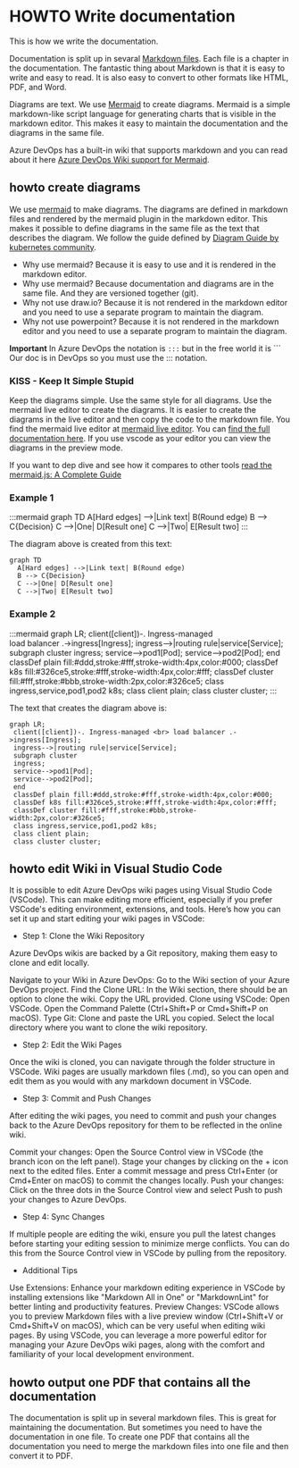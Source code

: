 # HOWTO Write documentation

This is how we write the documentation.

Documentation is split up in sevaral [Markdown files](https://guides.github.com/features/mastering-markdown/). Each file is a chapter in the documentation.
The fantastic thing about Markdown is that it is easy to write and easy to read. It is also easy to convert to other formats like HTML, PDF, and Word.

Diagrams are text. We use [Mermaid](https://mermaid-js.github.io/mermaid/#/) to create diagrams. Mermaid is a simple markdown-like script language for generating charts that is visible in the markdown editor. This makes it easy to maintain the documentation and the diagrams in the same file.

Azure DevOps has a built-in wiki that supports markdown and you can read about it here [Azure DevOps Wiki support for Mermaid](https://learn.microsoft.com/en-us/azure/devops/project/wiki/markdown-guidance?view=azure-devops#add-mermaid-diagrams-to-a-wiki-page).

## howto create diagrams

We use [mermaid](https://mermaid-js.github.io/mermaid/#/) to make diagrams.
The diagrams are defined in markdown files and rendered by the mermaid plugin in the markdown editor. This makes it possible to define diagrams in the same file as the text that describes the diagram. We follow the guide defined by [Diagram Guide by kubernetes community](https://kubernetes.io/docs/contribute/style/diagram-guide/).

* Why use mermaid? Because it is easy to use and it is rendered in the markdown editor.
* Why use mermaid? Because documentation and diagrams are in the same file. And they are versioned together (git).
* Why not use draw.io? Because it is not rendered in the markdown editor and you need to use a separate program to maintain the diagram.
* Why not use powerpoint? Because it is not rendered in the markdown editor and you need to use a separate program to maintain the diagram.

**Important** In Azure DevOps the notation is `:::` but in the free world it is ``` Our doc is in DevOps so you must use the ::: notation.

### KISS - Keep It Simple Stupid

Keep the diagrams simple. Use the same style for all diagrams.
Use the mermaid live editor to create the diagrams. It is easier to create the diagrams in the live editor and then copy the code to the markdown file.
You find the mermaid live editor at [mermaid live editor](https://mermaid.live). You can [find the full documentation here](https://mermaid.js.org/intro/). If you use vscode as your editor you can view the diagrams in the preview mode.

If you want to dep dive and see how it compares to other tools [read the mermaid.js: A Complete Guide](https://swimm.io/learn/mermaid-js/mermaid-js-a-complete-guide)

### Example 1

:::mermaid
graph TD
  A[Hard edges] -->|Link text| B(Round edge)
  B --> C{Decision}
  C -->|One| D[Result one]
  C -->|Two| E[Result two]
:::

The diagram above is created from this text:

```text
graph TD
  A[Hard edges] -->|Link text| B(Round edge)
  B --> C{Decision}
  C -->|One| D[Result one]
  C -->|Two| E[Result two]
```

### Example 2

:::mermaid
graph LR;
 client([client])-. Ingress-managed <br> load balancer .->ingress[Ingress];
 ingress-->|routing rule|service[Service];
 subgraph cluster
 ingress;
 service-->pod1[Pod];
 service-->pod2[Pod];
 end
 classDef plain fill:#ddd,stroke:#fff,stroke-width:4px,color:#000;
 classDef k8s fill:#326ce5,stroke:#fff,stroke-width:4px,color:#fff;
 classDef cluster fill:#fff,stroke:#bbb,stroke-width:2px,color:#326ce5;
 class ingress,service,pod1,pod2 k8s;
 class client plain;
 class cluster cluster;
:::

The text that creates the diagram above is:

```text
graph LR;
 client([client])-. Ingress-managed <br> load balancer .->ingress[Ingress];
 ingress-->|routing rule|service[Service];
 subgraph cluster
 ingress;
 service-->pod1[Pod];
 service-->pod2[Pod];
 end
 classDef plain fill:#ddd,stroke:#fff,stroke-width:4px,color:#000;
 classDef k8s fill:#326ce5,stroke:#fff,stroke-width:4px,color:#fff;
 classDef cluster fill:#fff,stroke:#bbb,stroke-width:2px,color:#326ce5;
 class ingress,service,pod1,pod2 k8s;
 class client plain;
 class cluster cluster;
```

## howto edit Wiki in Visual Studio Code

It is possible to edit Azure DevOps wiki pages using Visual Studio Code (VSCode). This can make editing more efficient, especially if you prefer VSCode's editing environment, extensions, and tools. Here’s how you can set it up and start editing your wiki pages in VSCode:

* Step 1: Clone the Wiki Repository

Azure DevOps wikis are backed by a Git repository, making them easy to clone and edit locally.

Navigate to your Wiki in Azure DevOps: Go to the Wiki section of your Azure DevOps project.
Find the Clone URL: In the Wiki section, there should be an option to clone the wiki. Copy the URL provided.
Clone using VSCode:
Open VSCode.
Open the Command Palette (Ctrl+Shift+P or Cmd+Shift+P on macOS).
Type Git: Clone and paste the URL you copied.
Select the local directory where you want to clone the wiki repository.

* Step 2: Edit the Wiki Pages

Once the wiki is cloned, you can navigate through the folder structure in VSCode. Wiki pages are usually markdown files (.md), so you can open and edit them as you would with any markdown document in VSCode.

* Step 3: Commit and Push Changes

After editing the wiki pages, you need to commit and push your changes back to the Azure DevOps repository for them to be reflected in the online wiki.

Commit your changes:
Open the Source Control view in VSCode (the branch icon on the left panel).
Stage your changes by clicking on the + icon next to the edited files.
Enter a commit message and press Ctrl+Enter (or Cmd+Enter on macOS) to commit the changes locally.
Push your changes:
Click on the three dots in the Source Control view and select Push to push your changes to Azure DevOps.

* Step 4: Sync Changes

If multiple people are editing the wiki, ensure you pull the latest changes before starting your editing session to minimize merge conflicts. You can do this from the Source Control view in VSCode by pulling from the repository.

* Additional Tips

Use Extensions: Enhance your markdown editing experience in VSCode by installing extensions like "Markdown All in One" or "MarkdownLint" for better linting and productivity features.
Preview Changes: VSCode allows you to preview Markdown files with a live preview window (Ctrl+Shift+V or Cmd+Shift+V on macOS), which can be very useful when editing wiki pages.
By using VSCode, you can leverage a more powerful editor for managing your Azure DevOps wiki pages, along with the comfort and familiarity of your local development environment.

## howto output one PDF that contains all the documentation

The documentation is split up in several markdown files. This is great for maintaining the documentation. But sometimes you need to have the documentation in one file. To create one PDF that contains all the documentation you need to merge the markdown files into one file and then convert it to PDF.

